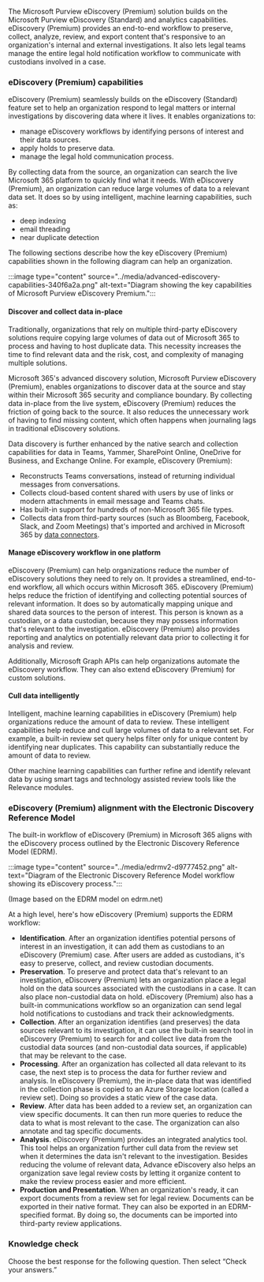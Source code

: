 The Microsoft Purview eDiscovery (Premium) solution builds on the Microsoft Purview eDiscovery (Standard) and analytics capabilities. eDiscovery (Premium) provides an end-to-end workflow to preserve, collect, analyze, review, and export content that's responsive to an organization's internal and external investigations. It also lets legal teams manage the entire legal hold notification workflow to communicate with custodians involved in a case.

### eDiscovery (Premium) capabilities

eDiscovery (Premium) seamlessly builds on the eDiscovery (Standard) feature set to help an organization respond to legal matters or internal investigations by discovering data where it lives. It enables organizations to:

 -  manage eDiscovery workflows by identifying persons of interest and their data sources.
 -  apply holds to preserve data.
 -  manage the legal hold communication process.

By collecting data from the source, an organization can search the live Microsoft 365 platform to quickly find what it needs. With eDiscovery (Premium), an organization can reduce large volumes of data to a relevant data set. It does so by using intelligent, machine learning capabilities, such as:

 -  deep indexing
 -  email threading
 -  near duplicate detection

The following sections describe how the key eDiscovery (Premium) capabilities shown in the following diagram can help an organization.

:::image type="content" source="../media/advanced-ediscovery-capabilities-340f6a2a.png" alt-text="Diagram showing the key capabilities of Microsoft Purview eDiscovery Premium.":::


#### Discover and collect data in-place

Traditionally, organizations that rely on multiple third-party eDiscovery solutions require copying large volumes of data out of Microsoft 365 to process and having to host duplicate data. This necessity increases the time to find relevant data and the risk, cost, and complexity of managing multiple solutions.

Microsoft 365's advanced discovery solution, Microsoft Purview eDiscovery (Premium), enables organizations to discover data at the source and stay within their Microsoft 365 security and compliance boundary. By collecting data in-place from the live system, eDiscovery (Premium) reduces the friction of going back to the source. It also reduces the unnecessary work of having to find missing content, which often happens when journaling lags in traditional eDiscovery solutions.

Data discovery is further enhanced by the native search and collection capabilities for data in Teams, Yammer, SharePoint Online, OneDrive for Business, and Exchange Online. For example, eDiscovery (Premium):

 -  Reconstructs Teams conversations, instead of returning individual messages from conversations.
 -  Collects cloud-based content shared with users by use of links or modern attachments in email message and Teams chats.
 -  Has built-in support for hundreds of non-Microsoft 365 file types.
 -  Collects data from third-party sources (such as Bloomberg, Facebook, Slack, and Zoom Meetings) that's imported and archived in Microsoft 365 by [data connectors](/microsoft-365/compliance/archiving-third-party-data?azure-portal=true).

#### Manage eDiscovery workflow in one platform

eDiscovery (Premium) can help organizations reduce the number of eDiscovery solutions they need to rely on. It provides a streamlined, end-to-end workflow, all which occurs within Microsoft 365. eDiscovery (Premium) helps reduce the friction of identifying and collecting potential sources of relevant information. It does so by automatically mapping unique and shared data sources to the person of interest. This person is known as a custodian, or a data custodian, because they may possess information that's relevant to the investigation. eDiscovery (Premium) also provides reporting and analytics on potentially relevant data prior to collecting it for analysis and review.

Additionally, Microsoft Graph APIs can help organizations automate the eDiscovery workflow. They can also extend eDiscovery (Premium) for custom solutions.

#### Cull data intelligently

Intelligent, machine learning capabilities in eDiscovery (Premium) help organizations reduce the amount of data to review. These intelligent capabilities help reduce and cull large volumes of data to a relevant set. For example, a built-in review set query helps filter only for unique content by identifying near duplicates. This capability can substantially reduce the amount of data to review.

Other machine learning capabilities can further refine and identify relevant data by using smart tags and technology assisted review tools like the Relevance modules.

### eDiscovery (Premium) alignment with the Electronic Discovery Reference Model

The built-in workflow of eDiscovery (Premium) in Microsoft 365 aligns with the eDiscovery process outlined by the Electronic Discovery Reference Model (EDRM).

:::image type="content" source="../media/edrmv2-d9777452.png" alt-text="Diagram of the Electronic Discovery Reference Model workflow showing its eDiscovery process.":::


(Image based on the EDRM model on edrm.net)

At a high level, here's how eDiscovery (Premium) supports the EDRM workflow:

 -  **Identification**. After an organization identifies potential persons of interest in an investigation, it can add them as custodians to an eDiscovery (Premium) case. After users are added as custodians, it's easy to preserve, collect, and review custodian documents.
 -  **Preservation**. To preserve and protect data that's relevant to an investigation, eDiscovery (Premium) lets an organization place a legal hold on the data sources associated with the custodians in a case. It can also place non-custodial data on hold. eDiscovery (Premium) also has a built-in communications workflow so an organization can send legal hold notifications to custodians and track their acknowledgments.
 -  **Collection**. After an organization identifies (and preserves) the data sources relevant to its investigation, it can use the built-in search tool in eDiscovery (Premium) to search for and collect live data from the custodial data sources (and non-custodial data sources, if applicable) that may be relevant to the case.
 -  **Processing**. After an organization has collected all data relevant to its case, the next step is to process the data for further review and analysis. In eDiscovery (Premium), the in-place data that was identified in the collection phase is copied to an Azure Storage location (called a review set). Doing so provides a static view of the case data.
 -  **Review**. After data has been added to a review set, an organization can view specific documents. It can then run more queries to reduce the data to what is most relevant to the case. The organization can also annotate and tag specific documents.
 -  **Analysis**. eDiscovery (Premium) provides an integrated analytics tool. This tool helps an organization further cull data from the review set when it determines the data isn't relevant to the investigation. Besides reducing the volume of relevant data, Advance eDiscovery also helps an organization save legal review costs by letting it organize content to make the review process easier and more efficient.
 -  **Production and Presentation**. When an organization's ready, it can export documents from a review set for legal review. Documents can be exported in their native format. They can also be exported in an EDRM-specified format. By doing so, the documents can be imported into third-party review applications.

### Knowledge check<br>

Choose the best response for the following question. Then select “Check your answers.”